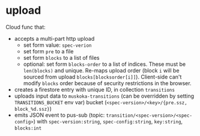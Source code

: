 # upload

Cloud func that:

- accepts a multi-part http upload
    - set form value: `spec-verion`
    - set form `pre` to a file
    - set form `blocks` to a list of files
    - optional: set form `blocks-order` to a list of indices. These must be `len(blocks)` and unique.
      Re-maps upload order (block `i` will be sourced from upload `blocks[blocksorder[i]]`).
      Client-side can't modify `blocks` order because of security restrictions in the browser.
 - creates a firestore entry with unique ID, in collection `transitions`
 - uploads input data to `muskoka-transitions` (can be overridden by setting `TRANSITIONS_BUCKET` env var) bucket (`<spec-version>/<key>/{pre.ssz, block_%d.ssz}`)
 - emits JSON event to pus-sub (topic: `transition/<spec-version>/<spec-config>`) with `spec-version:string`, `spec-config:string`, `key:string`, `blocks:int`
 